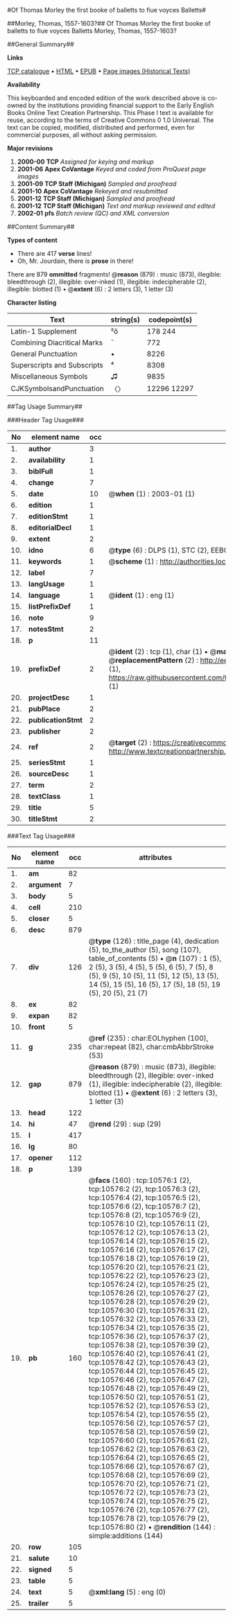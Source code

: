 #Of Thomas Morley the first booke of balletts to fiue voyces Balletts#

##Morley, Thomas, 1557-1603?##
Of Thomas Morley the first booke of balletts to fiue voyces
Balletts
Morley, Thomas, 1557-1603?

##General Summary##

**Links**

[TCP catalogue](http://www.ota.ox.ac.uk/tcp/)  • 
[HTML](http://tei.it.ox.ac.uk/tcp/Texts-HTML/free/A07/A07734.html)  • 
[EPUB](http://tei.it.ox.ac.uk/tcp/Texts-EPUB/free/A07/A07734.epub) • 
[Page images (Historical Texts)](https://data.historicaltexts.jisc.ac.uk/view?pubId=eebo-99845662e&pageId=eebo-99845662e-10576-1)

**Availability**

This keyboarded and encoded edition of the
	       work described above is co-owned by the institutions
	       providing financial support to the Early English Books
	       Online Text Creation Partnership. This Phase I text is
	       available for reuse, according to the terms of Creative
	       Commons 0 1.0 Universal. The text can be copied,
	       modified, distributed and performed, even for
	       commercial purposes, all without asking permission.

**Major revisions**

1. __2000-00__ __TCP__ *Assigned for keying and markup*
1. __2001-06__ __Apex CoVantage__ *Keyed and coded from ProQuest page images*
1. __2001-09__ __TCP Staff (Michigan)__ *Sampled and proofread*
1. __2001-10__ __Apex CoVantage__ *Rekeyed and resubmitted*
1. __2001-12__ __TCP Staff (Michigan)__ *Sampled and proofread*
1. __2001-12__ __TCP Staff (Michigan)__ *Text and markup reviewed and edited*
1. __2002-01__ __pfs__ *Batch review (QC) and XML conversion*

##Content Summary##

**Types of content**

  * There are 417 **verse** lines!
  * Oh, Mr. Jourdain, there is **prose** in there!

There are 879 **ommitted** fragments! 
 @__reason__ (879) : music (873), illegible: bleedthrough (2), illegible: over-inked (1), illegible: indecipherable (2), illegible: blotted (1)  •  @__extent__ (6) : 2 letters (3), 1 letter (3)

**Character listing**


|Text|string(s)|codepoint(s)|
|---|---|---|
|Latin-1 Supplement|²ô|178 244|
|Combining             Diacritical Marks|̄|772|
|General Punctuation|•|8226|
|Superscripts             and Subscripts|⁴|8308|
|Miscellaneous Symbols|♫|9835|
|CJKSymbolsandPunctuation|〈〉|12296 12297|

##Tag Usage Summary##

###Header Tag Usage###

|No|element name|occ|attributes|
|---|---|---|---|
|1.|__author__|3||
|2.|__availability__|1||
|3.|__biblFull__|1||
|4.|__change__|7||
|5.|__date__|10| @__when__ (1) : 2003-01 (1)|
|6.|__edition__|1||
|7.|__editionStmt__|1||
|8.|__editorialDecl__|1||
|9.|__extent__|2||
|10.|__idno__|6| @__type__ (6) : DLPS (1), STC (2), EEBO-CITATION (1), PROQUEST (1), VID (1)|
|11.|__keywords__|1| @__scheme__ (1) : http://authorities.loc.gov/ (1)|
|12.|__label__|7||
|13.|__langUsage__|1||
|14.|__language__|1| @__ident__ (1) : eng (1)|
|15.|__listPrefixDef__|1||
|16.|__note__|9||
|17.|__notesStmt__|2||
|18.|__p__|11||
|19.|__prefixDef__|2| @__ident__ (2) : tcp (1), char (1)  •  @__matchPattern__ (2) : ([0-9\-]+):([0-9IVX]+) (1), (.+) (1)  •  @__replacementPattern__ (2) : http://eebo.chadwyck.com/downloadtiff?vid=$1&page=$2 (1), https://raw.githubusercontent.com/textcreationpartnership/Texts/master/tcpchars.xml#$1 (1)|
|20.|__projectDesc__|1||
|21.|__pubPlace__|2||
|22.|__publicationStmt__|2||
|23.|__publisher__|2||
|24.|__ref__|2| @__target__ (2) : https://creativecommons.org/publicdomain/zero/1.0/ (1), http://www.textcreationpartnership.org/docs/. (1)|
|25.|__seriesStmt__|1||
|26.|__sourceDesc__|1||
|27.|__term__|2||
|28.|__textClass__|1||
|29.|__title__|5||
|30.|__titleStmt__|2||


###Text Tag Usage###

|No|element name|occ|attributes|
|---|---|---|---|
|1.|__am__|82||
|2.|__argument__|7||
|3.|__body__|5||
|4.|__cell__|210||
|5.|__closer__|5||
|6.|__desc__|879||
|7.|__div__|126| @__type__ (126) : title_page (4), dedication (5), to_the_author (5), song (107), table_of_contents (5)  •  @__n__ (107) : 1 (5), 2 (5), 3 (5), 4 (5), 5 (5), 6 (5), 7 (5), 8 (5), 9 (5), 10 (5), 11 (5), 12 (5), 13 (5), 14 (5), 15 (5), 16 (5), 17 (5), 18 (5), 19 (5), 20 (5), 21 (7)|
|8.|__ex__|82||
|9.|__expan__|82||
|10.|__front__|5||
|11.|__g__|235| @__ref__ (235) : char:EOLhyphen (100), char:repeat (82), char:cmbAbbrStroke (53)|
|12.|__gap__|879| @__reason__ (879) : music (873), illegible: bleedthrough (2), illegible: over-inked (1), illegible: indecipherable (2), illegible: blotted (1)  •  @__extent__ (6) : 2 letters (3), 1 letter (3)|
|13.|__head__|122||
|14.|__hi__|47| @__rend__ (29) : sup (29)|
|15.|__l__|417||
|16.|__lg__|80||
|17.|__opener__|112||
|18.|__p__|139||
|19.|__pb__|160| @__facs__ (160) : tcp:10576:1 (2), tcp:10576:2 (2), tcp:10576:3 (2), tcp:10576:4 (2), tcp:10576:5 (2), tcp:10576:6 (2), tcp:10576:7 (2), tcp:10576:8 (2), tcp:10576:9 (2), tcp:10576:10 (2), tcp:10576:11 (2), tcp:10576:12 (2), tcp:10576:13 (2), tcp:10576:14 (2), tcp:10576:15 (2), tcp:10576:16 (2), tcp:10576:17 (2), tcp:10576:18 (2), tcp:10576:19 (2), tcp:10576:20 (2), tcp:10576:21 (2), tcp:10576:22 (2), tcp:10576:23 (2), tcp:10576:24 (2), tcp:10576:25 (2), tcp:10576:26 (2), tcp:10576:27 (2), tcp:10576:28 (2), tcp:10576:29 (2), tcp:10576:30 (2), tcp:10576:31 (2), tcp:10576:32 (2), tcp:10576:33 (2), tcp:10576:34 (2), tcp:10576:35 (2), tcp:10576:36 (2), tcp:10576:37 (2), tcp:10576:38 (2), tcp:10576:39 (2), tcp:10576:40 (2), tcp:10576:41 (2), tcp:10576:42 (2), tcp:10576:43 (2), tcp:10576:44 (2), tcp:10576:45 (2), tcp:10576:46 (2), tcp:10576:47 (2), tcp:10576:48 (2), tcp:10576:49 (2), tcp:10576:50 (2), tcp:10576:51 (2), tcp:10576:52 (2), tcp:10576:53 (2), tcp:10576:54 (2), tcp:10576:55 (2), tcp:10576:56 (2), tcp:10576:57 (2), tcp:10576:58 (2), tcp:10576:59 (2), tcp:10576:60 (2), tcp:10576:61 (2), tcp:10576:62 (2), tcp:10576:63 (2), tcp:10576:64 (2), tcp:10576:65 (2), tcp:10576:66 (2), tcp:10576:67 (2), tcp:10576:68 (2), tcp:10576:69 (2), tcp:10576:70 (2), tcp:10576:71 (2), tcp:10576:72 (2), tcp:10576:73 (2), tcp:10576:74 (2), tcp:10576:75 (2), tcp:10576:76 (2), tcp:10576:77 (2), tcp:10576:78 (2), tcp:10576:79 (2), tcp:10576:80 (2)  •  @__rendition__ (144) : simple:additions (144)|
|20.|__row__|105||
|21.|__salute__|10||
|22.|__signed__|5||
|23.|__table__|5||
|24.|__text__|5| @__xml:lang__ (5) : eng (0)|
|25.|__trailer__|5||
